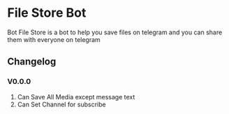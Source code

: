 # File Store Bot 

Bot File Store is a bot to help you save files on telegram and you can share them with everyone on telegram

## Changelog

### V0.0.0
1. Can Save All Media except message text 
2. Can Set Channel for subscribe
